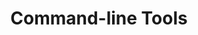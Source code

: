 ---
title: Command-line Tools
layout: questions
parent: Questions
grand_parent: CompTIA A+ 220-1102 (Core 2)
permalink: /education/comptia/a-plus/core-two/questions/operating-system-upgrades/
questions:
    - question: "You are supporting a home user with upgrading a computer from Windows 10 to Windows 11. You have run Microsoft’s PC Health Check tool, and it verifies that the computer meets the hardware requirements. Should you now proceed with the in-place upgrade?"
      answer: ""
    - question: "You are writing some work instructions to assist technicians with deploying new user desktops via cloning. What type of installation and boot method is this process most likely to use, and what are the boot requirements?"
      answer: ""
    - question: "You are repurposing an old computer. You perform a clean OS install using optical media. During setup, you configured the partition manager to apply GPT style. After the file copy stage, the new installation fails to boot. What is the likely cause?"
      answer: ""
---